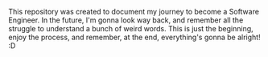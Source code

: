 This repository was created to document my journey to become a Software Engineer. In the future, I'm gonna look way back, and remember all the struggle to understand a bunch of weird words.
This is just the beginning, enjoy the process, and remember, at the end, everything's gonna be alright! :D
